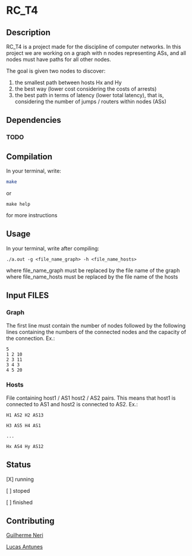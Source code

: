 # RC_T4

## Description
RC_T4 is a project made for the discipline of computer networks. In this project we are working on a graph with n nodes representing ASs, and all nodes must have paths for all other nodes.

The goal is given two nodes to discover:
1. the smallest path between hosts Hx and Hy
2. the best way (lower cost considering the costs of arrests)
3. the best path in terms of latency (lower total latency), that is, considering the number of jumps / routers within nodes (ASs)

## Dependencies
### TODO

## Compilation
In your terminal, write:
```bash
make
```
or
```
make help
```
for more instructions

## Usage
In your terminal, write after compiling:
```
./a.out -g <file_name_graph> -h <file_name_hosts>
```
where file_name_graph must be replaced by the file name of the graph
where file_name_hosts must be replaced by the file name of the hosts

## Input FILES

### Graph
The first line must contain the number of nodes followed by the following lines containing the numbers of the connected nodes and the capacity of the connection. Ex.:
```
5
1 2 10
2 3 11
3 4 3
4 5 20
```

### Hosts
File containing host1 / AS1 host2 / AS2 pairs. This means that host1 is connected to AS1 and host2 is connected to AS2. Ex.:
```
H1 AS2 H2 AS13

H3 AS5 H4 AS1

...

Hx AS4 Hy AS12
```

## Status

[X] running

[ ] stoped

[ ] finished

## Contributing
[Guilherme Neri](https://github.com/161150744)


[Lucas Antunes](https://github.com/lucasantunesdealmeida)